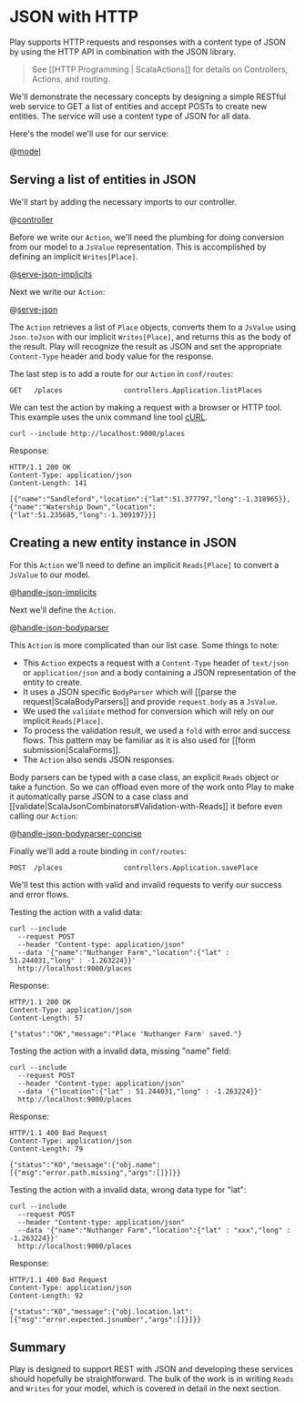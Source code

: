 <!--- Copyright (C) 2009-2019 Lightbend Inc. <https://www.lightbend.com> -->
# JSON with HTTP

Play supports HTTP requests and responses with a content type of JSON by using the HTTP API in combination with the JSON library.

> See  [[HTTP Programming | ScalaActions]] for details on Controllers, Actions, and routing.

We'll demonstrate the necessary concepts by designing a simple RESTful web service to GET a list of entities and accept POSTs to create new entities. The service will use a content type of JSON for all data.

Here's the model we'll use for our service:

@[model](code/ScalaJsonHttpSpec.scala)

## Serving a list of entities in JSON

We'll start by adding the necessary imports to our controller.

@[controller](code/ScalaJsonHttpSpec.scala)

Before we write our `Action`, we'll need the plumbing for doing conversion from our model to a `JsValue` representation. This is accomplished by defining an implicit `Writes[Place]`.

@[serve-json-implicits](code/ScalaJsonHttpSpec.scala)

Next we write our `Action`:

@[serve-json](code/ScalaJsonHttpSpec.scala)

The `Action` retrieves a list of `Place` objects, converts them to a `JsValue` using `Json.toJson` with our implicit `Writes[Place]`, and returns this as the body of the result. Play will recognize the result as JSON and set the appropriate `Content-Type` header and body value for the response. 

The last step is to add a route for our `Action` in `conf/routes`:

```
GET   /places               controllers.Application.listPlaces
```

We can test the action by making a request with a browser or HTTP tool. This example uses the unix command line tool [cURL](https://curl.haxx.se/).

```
curl --include http://localhost:9000/places
```

Response:

```
HTTP/1.1 200 OK
Content-Type: application/json
Content-Length: 141

[{"name":"Sandleford","location":{"lat":51.377797,"long":-1.318965}},{"name":"Watership Down","location":{"lat":51.235685,"long":-1.309197}}]
```

## Creating a new entity instance in JSON

For this `Action` we'll need to define an implicit `Reads[Place]` to convert a `JsValue` to our model.

@[handle-json-implicits](code/ScalaJsonHttpSpec.scala)

Next we'll define the `Action`.

@[handle-json-bodyparser](code/ScalaJsonHttpSpec.scala)

This `Action` is more complicated than our list case. Some things to note:

- This `Action` expects a request with a `Content-Type` header of `text/json` or `application/json` and a body containing a JSON representation of the entity to create.
- It uses a JSON specific `BodyParser` which will [[parse the request|ScalaBodyParsers]] and provide `request.body` as a `JsValue`. 
- We used the `validate` method for conversion which will rely on our implicit `Reads[Place]`.
- To process the validation result, we used a `fold` with error and success flows. This pattern may be familiar as it is also used for [[form submission|ScalaForms]].
- The `Action` also sends JSON responses.

Body parsers can be typed with a case class, an explicit `Reads` object or take a function. So we can offload even more of the work onto Play to make it automatically parse JSON to a case class and [[validate|ScalaJsonCombinators#Validation-with-Reads]] it before even calling our `Action`:

@[handle-json-bodyparser-concise](code/ScalaJsonHttpSpec.scala)

Finally we'll add a route binding in `conf/routes`:

```
POST  /places               controllers.Application.savePlace
```

We'll test this action with valid and invalid requests to verify our success and error flows. 

Testing the action with a valid data:

```
curl --include
  --request POST
  --header "Content-type: application/json" 
  --data '{"name":"Nuthanger Farm","location":{"lat" : 51.244031,"long" : -1.263224}}' 
  http://localhost:9000/places
```

Response:

```
HTTP/1.1 200 OK
Content-Type: application/json
Content-Length: 57

{"status":"OK","message":"Place 'Nuthanger Farm' saved."}
```

Testing the action with a invalid data, missing "name" field:

```
curl --include
  --request POST
  --header "Content-type: application/json"
  --data '{"location":{"lat" : 51.244031,"long" : -1.263224}}' 
  http://localhost:9000/places
```
Response:

```
HTTP/1.1 400 Bad Request
Content-Type: application/json
Content-Length: 79

{"status":"KO","message":{"obj.name":[{"msg":"error.path.missing","args":[]}]}}
```
Testing the action with a invalid data, wrong data type for "lat":

```
curl --include
  --request POST
  --header "Content-type: application/json" 
  --data '{"name":"Nuthanger Farm","location":{"lat" : "xxx","long" : -1.263224}}' 
  http://localhost:9000/places
```
Response:

```
HTTP/1.1 400 Bad Request
Content-Type: application/json
Content-Length: 92

{"status":"KO","message":{"obj.location.lat":[{"msg":"error.expected.jsnumber","args":[]}]}}
```

## Summary

Play is designed to support REST with JSON and developing these services should hopefully be straightforward. The bulk of the work is in writing `Reads` and `Writes` for your model, which is covered in detail in the next section. 
